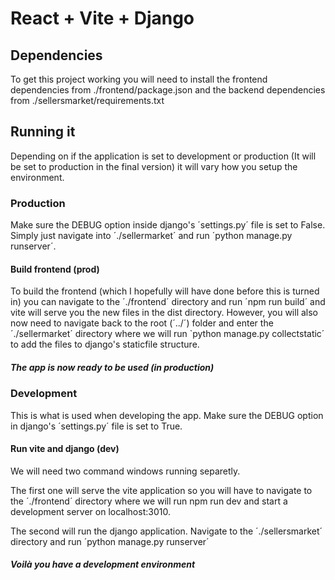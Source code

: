 # React + Vite + Django

## Dependencies

To get this project working you will need to install the frontend dependencies from ./frontend/package.json and the backend dependencies from ./sellersmarket/requirements.txt

## Running it

Depending on if the application is set to development or production (It will be set to production in the final version) it will vary how you setup the environment.

### Production

Make sure the DEBUG option inside django's ´settings.py´ file is set to False. Simply just navigate into ´./sellermarket´ and run ´python manage.py runserver´.

#### Build frontend (prod)

To build the frontend (which I hopefully will have done before this is turned in) you can navigate to the ´./frontend´ directory and run ´npm run build´ and vite will serve you the new files in the dist directory. However, you will also now need to navigate back to the root (´../´) folder and enter the ´./sellermarket´ directory where we will run `python manage.py collectstatic´ to add the files to django's staticfile structure.

##### The app is now ready to be used (in production)

### Development

This is what is used when developing the app. Make sure the DEBUG option in django's ´settings.py´ file is set to True.

#### Run vite and django (dev)

We will need two command windows running separetly.

The first one will serve the vite application so you will have to navigate to the ´./frontend´ directory where we will run npm run dev and start a development server on localhost:3010.

The second will run the django application. Navigate to the ´./sellersmarket´ directory and run ´python manage.py runserver´

##### Voilà you have a development environment
